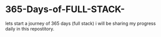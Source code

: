 # 365-Days-of-FULL-STACK-

lets start a journey of 365 days (full stack)
i will be sharing my progress daily in this repostitory.
